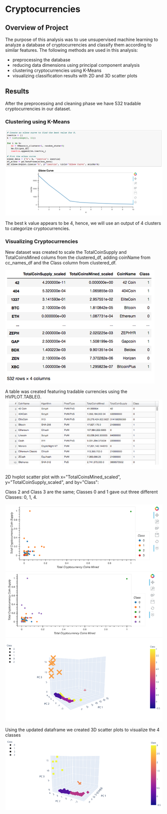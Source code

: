# Cryptocurrencies

## Overview of Project

The purpose of this analysis was to use unsupervised machine learning to analyze a database of cryptocurrencies and classify them according to similar features. The following methods are used in this analysis:

- preprocessing the database
- reducing data dimensions using principal component analysis
- clustering cryptocurrencies using K-Means
- visualizing classification results with 2D and 3D scatter plots

## Results

After the preprocessing and cleaning phase we have 532 tradable cryptocurrencies in our dataset.

### Clustering using K-Means

![K-means graph](https://github.com/MuddassirR/Cryptocurrencies/blob/main/1.png)

The best k value appears to be 4, hence, we will use an output of 4 clusters to categorize cryptocurrencies.

### Visualizing Cryptocurrencies 

New dataset was created to scale the TotalCoinSupply and TotalCoinsMined colums from the clustered_df, adding coinName from cc_names_df and the Class column from clustered_df.

![results](https://github.com/MuddassirR/Cryptocurrencies/blob/main/2.png)

A table was created featuring tradable currencies using the HVPLOT.TABLE().
![results](https://github.com/MuddassirR/Cryptocurrencies/blob/main/3.png)

2D hvplot scatter plot with x="TotalCoinsMined_scaled", y="TotalCoinSupply_scaled", and by="Class":

Class 2 and Class 3 are the same; Classes 0 and 1 gave out three different Classes: 0, 1, 4.

![results](https://github.com/MuddassirR/Cryptocurrencies/blob/main/4.png)
![results](https://github.com/MuddassirR/Cryptocurrencies/blob/main/5.png)
![results](https://github.com/MuddassirR/Cryptocurrencies/blob/main/6.png)

Using the updated dataframe we created 3D scatter plots to visualize the 4 classes
![results](https://github.com/MuddassirR/Cryptocurrencies/blob/main/7.png)

